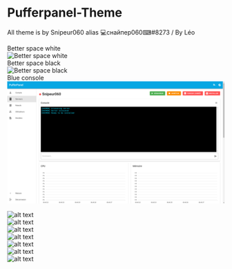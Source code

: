 # Pufferpanel-Theme

All theme is by Snipeur060 alias 💻снайпер060⌨#8273 / By Léo</br>

Better space white</br>
![Better space white](https://github.com/Snipeur060/Pufferpanel-Theme/blob/main/betspacewh.png)</br>
Better space black</br>
![Better space black](https://github.com/Snipeur060/Pufferpanel-Theme/blob/main/betterspacebla.png)</br>
Blue console</br>
![Blue console](https://github.com/Snipeur060/Pufferpanel-Theme/blob/main/blueconsole.png)</br>

![alt text](http://url/to/img.png)</br>
![alt text](http://url/to/img.png)</br>
![alt text](http://url/to/img.png)</br>
![alt text](http://url/to/img.png)</br>
![alt text](http://url/to/img.png)</br>
![alt text](http://url/to/img.png)</br>
![alt text](http://url/to/img.png)</br>
